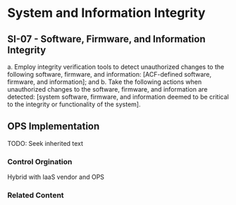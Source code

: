 # System and Information Integrity
## SI-07 - Software, Firmware, and Information Integrity

a. Employ integrity verification tools to detect unauthorized changes to the following software, firmware, and information: [ACF-defined software, firmware, and information]; and
b. Take the following actions when unauthorized changes to the software, firmware, and information are detected: [system software, firmware, and information deemed to be critical to the integrity or functionality of the system].

## OPS Implementation

TODO: Seek inherited text

### Control Orgination

Hybrid with IaaS vendor and OPS

### Related Content
